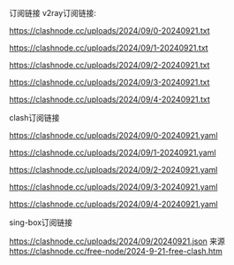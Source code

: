 订阅链接
v2ray订阅链接:

https://clashnode.cc/uploads/2024/09/0-20240921.txt

https://clashnode.cc/uploads/2024/09/1-20240921.txt

https://clashnode.cc/uploads/2024/09/2-20240921.txt

https://clashnode.cc/uploads/2024/09/3-20240921.txt

https://clashnode.cc/uploads/2024/09/4-20240921.txt

clash订阅链接

https://clashnode.cc/uploads/2024/09/0-20240921.yaml

https://clashnode.cc/uploads/2024/09/1-20240921.yaml

https://clashnode.cc/uploads/2024/09/2-20240921.yaml

https://clashnode.cc/uploads/2024/09/3-20240921.yaml

https://clashnode.cc/uploads/2024/09/4-20240921.yaml

sing-box订阅链接

https://clashnode.cc/uploads/2024/09/20240921.json
来源  https://clashnode.cc/free-node/2024-9-21-free-clash.htm
 